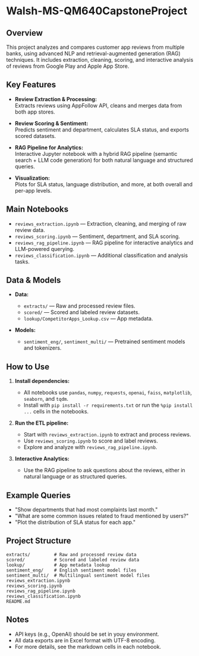 # Walsh-MS-QM640CapstoneProject

## Overview

This project analyzes and compares customer app reviews from multiple banks, using advanced NLP and retrieval-augmented generation (RAG) techniques. It includes extraction, cleaning, scoring, and interactive analysis of reviews from Google Play and Apple App Store.

## Key Features

- **Review Extraction & Processing:**  
  Extracts reviews using AppFollow API, cleans and merges data from both app stores.

- **Review Scoring & Sentiment:**  
  Predicts sentiment and department, calculates SLA status, and exports scored datasets.

- **RAG Pipeline for Analytics:**  
  Interactive Jupyter notebook with a hybrid RAG pipeline (semantic search + LLM code generation) for both natural language and structured queries.

- **Visualization:**  
  Plots for SLA status, language distribution, and more, at both overall and per-app levels.

## Main Notebooks

- `reviews_extraction.ipynb` — Extraction, cleaning, and merging of raw review data.
- `reviews_scoring.ipynb` — Sentiment, department, and SLA scoring.
- `reviews_rag_pipeline.ipynb` — RAG pipeline for interactive analytics and LLM-powered querying.
- `reviews_classification.ipynb` — Additional classification and analysis tasks.

## Data & Models

- **Data:**

  - `extracts/` — Raw and processed review files.
  - `scored/` — Scored and labeled review datasets.
  - `lookup/CompetitorApps_Lookup.csv` — App metadata.

- **Models:**
  - `sentiment_eng/`, `sentiment_multi/` — Pretrained sentiment models and tokenizers.

## How to Use

1. **Install dependencies:**

   - All notebooks use `pandas`, `numpy`, `requests`, `openai`, `faiss`, `matplotlib`, `seaborn`, and `tqdm`.
   - Install with `pip install -r requirements.txt` or run the `%pip install ...` cells in the notebooks.

2. **Run the ETL pipeline:**

   - Start with `reviews_extraction.ipynb` to extract and process reviews.
   - Use `reviews_scoring.ipynb` to score and label reviews.
   - Explore and analyze with `reviews_rag_pipeline.ipynb`.

3. **Interactive Analytics:**
   - Use the RAG pipeline to ask questions about the reviews, either in natural language or as structured queries.

## Example Queries

- "Show departments that had most complaints last month."
- "What are some common issues related to fraud mentioned by users?"
- "Plot the distribution of SLA status for each app."

## Project Structure

```
extracts/         # Raw and processed review data
scored/           # Scored and labeled review data
lookup/           # App metadata lookup
sentiment_eng/    # English sentiment model files
sentiment_multi/  # Multilingual sentiment model files
reviews_extraction.ipynb
reviews_scoring.ipynb
reviews_rag_pipeline.ipynb
reviews_classification.ipynb
README.md
```

## Notes

- API keys (e.g., OpenAI) should be set in youy environment.
- All data exports are in Excel format with UTF-8 encoding.
- For more details, see the markdown cells in each notebook.
